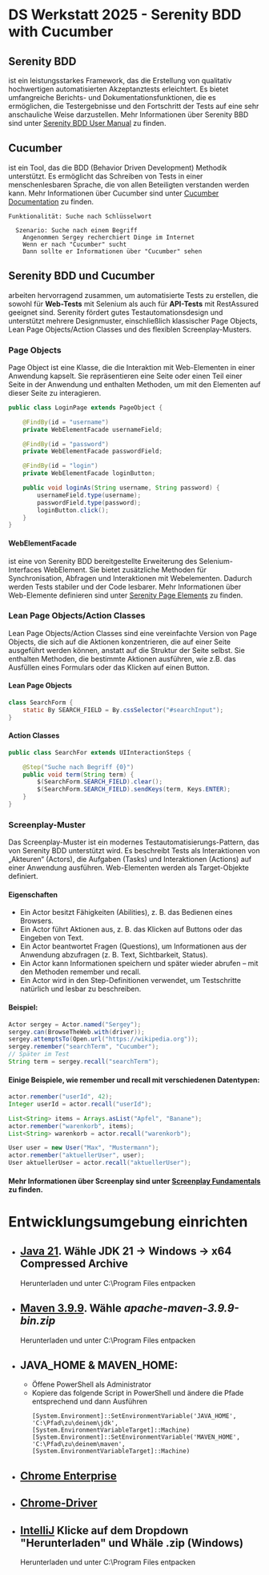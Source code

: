 # DS Werkstatt 2025 - Serenity BDD with Cucumber

## Serenity BDD 
ist ein leistungsstarkes Framework, das die Erstellung von qualitativ hochwertigen automatisierten Akzeptanztests erleichtert. Es bietet umfangreiche Berichts- und Dokumentationsfunktionen, die es ermöglichen, die Testergebnisse und den Fortschritt der Tests auf eine sehr anschauliche Weise darzustellen.
Mehr Informationen über Serenity BBD sind unter [Serenity BDD User Manual](https://serenity-bdd.github.io/) zu finden.

## Cucumber
ist ein Tool, das die BDD (Behavior Driven Development) Methodik unterstützt. Es ermöglicht das Schreiben von Tests in einer menschenlesbaren Sprache, die von allen Beteiligten verstanden werden kann. Mehr Informationen über Cucumber sind unter [Cucumber Documentation](https://cucumber.io/docs) zu finden.

```Gherkin
Funktionalität: Suche nach Schlüsselwort

  Szenario: Suche nach einem Begriff
    Angenommen Sergey recherchiert Dinge im Internet
    Wenn er nach "Cucumber" sucht
    Dann sollte er Informationen über "Cucumber" sehen
```

## Serenity BDD und Cucumber 
arbeiten hervorragend zusammen, um automatisierte Tests zu erstellen, die sowohl für **Web-Tests** mit Selenium als auch für **API-Tests** mit RestAssured geeignet sind. Serenity fördert gutes Testautomationsdesign und unterstützt mehrere Designmuster, einschließlich klassischer Page Objects, Lean Page Objects/Action Classes und des flexiblen Screenplay-Musters.

### Page Objects
Page Object ist eine Klasse, die die Interaktion mit Web-Elementen in einer Anwendung kapselt. Sie repräsentieren eine Seite oder einen Teil einer Seite in der Anwendung und enthalten Methoden, um mit den Elementen auf dieser Seite zu interagieren.
````java
public class LoginPage extends PageObject {

    @FindBy(id = "username")
    private WebElementFacade usernameField;

    @FindBy(id = "password")
    private WebElementFacade passwordField;

    @FindBy(id = "login")
    private WebElementFacade loginButton;

    public void loginAs(String username, String password) {
        usernameField.type(username);
        passwordField.type(password);
        loginButton.click();
    }
}
````
#### WebElementFacade
ist eine von Serenity BDD bereitgestellte Erweiterung des Selenium-Interfaces WebElement. Sie bietet zusätzliche Methoden für Synchronisation, Abfragen und Interaktionen mit Webelementen. Dadurch werden Tests stabiler und der Code lesbarer. Mehr Informationen über Web-Elemente definieren sind unter [Serenity Page Elements](https://serenity-bdd.github.io/docs/guide/page_elements) zu finden.
### Lean Page Objects/Action Classes
Lean Page Objects/Action Classes sind eine vereinfachte Version von Page Objects, die sich auf die Aktionen konzentrieren, die auf einer Seite ausgeführt werden können, anstatt auf die Struktur der Seite selbst. Sie enthalten Methoden, die bestimmte Aktionen ausführen, wie z.B. das Ausfüllen eines Formulars oder das Klicken auf einen Button.
#### Lean Page Objects
````java
class SearchForm {
    static By SEARCH_FIELD = By.cssSelector("#searchInput");
}
````
#### Action Classes
````java
public class SearchFor extends UIInteractionSteps {

    @Step("Suche nach Begriff {0}")
    public void term(String term) {
        $(SearchForm.SEARCH_FIELD).clear();
        $(SearchForm.SEARCH_FIELD).sendKeys(term, Keys.ENTER);
    }
}
````

### Screenplay-Muster
Das Screenplay-Muster ist ein modernes Testautomatisierungs-Pattern, das von Serenity BDD unterstützt wird. Es beschreibt Tests als Interaktionen von „Akteuren“ (Actors), die Aufgaben (Tasks) und Interaktionen (Actions) auf einer Anwendung ausführen. Web-Elementen werden als Target-Objekte definiert.
#### Eigenschaften
* Ein Actor besitzt Fähigkeiten (Abilities), z. B. das Bedienen eines Browsers.
* Ein Actor führt Aktionen aus, z. B. das Klicken auf Buttons oder das Eingeben von Text.
* Ein Actor beantwortet Fragen (Questions), um Informationen aus der Anwendung abzufragen (z. B. Text, Sichtbarkeit, Status).
* Ein Actor kann Informationen speichern und später wieder abrufen – mit den Methoden remember und recall.
* Ein Actor wird in den Step-Definitionen verwendet, um Testschritte natürlich und lesbar zu beschreiben.
#### Beispiel:
````java
Actor sergey = Actor.named("Sergey");
sergey.can(BrowseTheWeb.with(driver));
sergey.attemptsTo(Open.url("https://wikipedia.org"));
sergey.remember("searchTerm", "Cucumber");
// Später im Test
String term = sergey.recall("searchTerm");
````
#### Einige Beispiele, wie remember und recall mit verschiedenen Datentypen:
````java
actor.remember("userId", 42);
Integer userId = actor.recall("userId");

List<String> items = Arrays.asList("Apfel", "Banane");
actor.remember("warenkorb", items);
List<String> warenkorb = actor.recall("warenkorb");

User user = new User("Max", "Mustermann");
actor.remember("aktuellerUser", user);
User aktuellerUser = actor.recall("aktuellerUser");
````
#### Mehr Informationen über Screenplay sind unter [Screenplay Fundamentals](https://serenity-bdd.github.io/docs/screenplay/screenplay_fundamentals) zu finden.

# Entwicklungsumgebung einrichten
* ## [Java 21](https://www.oracle.com/java/technologies/downloads/#jdk21-windows). Wähle JDK 21 -> Windows -> x64 Compressed Archive
  Herunterladen und unter C:\Program Files entpacken
* ## [Maven 3.9.9](https://repo.maven.apache.org/maven2/org/apache/maven/apache-maven/3.9.9/). Wähle _apache-maven-3.9.9-bin.zip_
  Herunterladen und unter C:\Program Files entpacken
* ## JAVA_HOME & MAVEN_HOME:
  * Öffene PowerShell als Administrator
  * Kopiere das folgende Script in PowerShell und ändere die Pfade entsprechend und dann Ausführen
    ````batch
    [System.Environment]::SetEnvironmentVariable('JAVA_HOME', 'C:\Pfad\zu\deinem\jdk', [System.EnvironmentVariableTarget]::Machine)
    [System.Environment]::SetEnvironmentVariable('MAVEN_HOME', 'C:\Pfad\zu\deinem\maven', [System.EnvironmentVariableTarget]::Machine)
    ````
* ## [Chrome Enterprise](https://chromeenterprise.google/download/)
* ## [Chrome-Driver](https://googlechromelabs.github.io/chrome-for-testing/#stable)
* ## [IntelliJ](https://www.jetbrains.com/de-de/idea/download/?section=windows) Klicke auf dem Dropdown "Herunterladen" und Whäle .zip (Windows)
  Herunterladen und unter C:\Program Files entpacken 

